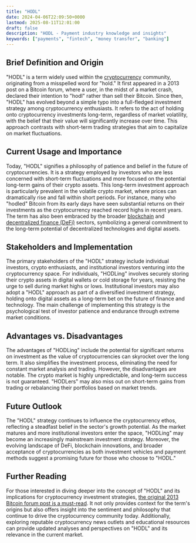 ```yaml
---
title: "HODL"
date: 2024-04-06T22:09:50+0000
lastmod: 2025-08-11T12:01:00
draft: false
description: "HODL - Payment industry knowledge and insights"
keywords: ["payments", "fintech", "money transfer", "banking"]
---
```


## Brief Definition and Origin

"HODL" is a term widely used within the [cryptocurrency](https://faisalkhanllc.xyz/resources/payments-wiki/c/cryptocurrency/) community, originating from a misspelled word for "hold." It first appeared in a 2013 post on a Bitcoin forum, where a user, in the midst of a market crash, declared their intention to "hodl" rather than sell their Bitcoin. Since then, "HODL" has evolved beyond a simple typo into a full-fledged investment strategy among cryptocurrency enthusiasts. It refers to the act of holding onto cryptocurrency investments long-term, regardless of market volatility, with the belief that their value will significantly increase over time. This approach contrasts with short-term trading strategies that aim to capitalize on market fluctuations.

## Current Usage and Importance

Today, "HODL" signifies a philosophy of patience and belief in the future of cryptocurrencies. It is a strategy employed by investors who are less concerned with short-term fluctuations and more focused on the potential long-term gains of their crypto assets. This long-term investment approach is particularly prevalent in the volatile crypto market, where prices can dramatically rise and fall within short periods. For instance, many who "hodled" Bitcoin from its early days have seen substantial returns on their investments as the cryptocurrency reached record highs in recent years. The term has also been embraced by the broader [blockchain](https://faisalkhanllc.xyz/resources/payments-wiki/b/blockchain/) and [decentralized finance (DeFi)](https://faisalkhanllc.xyz/resources/payments-wiki/d/decentralized-finance-defi/) sectors, symbolizing a general commitment to the long-term potential of decentralized technologies and digital assets.

## Stakeholders and Implementation

The primary stakeholders of the "HODL" strategy include individual investors, crypto enthusiasts, and institutional investors venturing into the cryptocurrency space. For individuals, "HODLing" involves securely storing their crypto assets in digital wallets or cold storage for years, resisting the urge to sell during market highs or lows. Institutional investors may also adopt a "HODL" approach as part of a diversified investment strategy, holding onto digital assets as a long-term bet on the future of finance and technology. The main challenge of implementing this strategy is the psychological test of investor patience and endurance through extreme market conditions.

## Advantages vs. Disadvantages

The advantages of "HODLing" include the potential for significant returns on investment as the value of cryptocurrencies can skyrocket over the long term. It also simplifies the investment process, eliminating the need for constant market analysis and trading. However, the disadvantages are notable. The crypto market is highly unpredictable, and long-term success is not guaranteed. "HODLers" may also miss out on short-term gains from trading or rebalancing their portfolios based on market trends.

## Future Outlook

The "HODL" strategy continues to influence the cryptocurrency ethos, reflecting a steadfast belief in the sector's growth potential. As the market matures and more institutional investors enter the space, "HODLing" may become an increasingly mainstream investment strategy. Moreover, the evolving landscape of DeFi, blockchain innovations, and broader acceptance of cryptocurrencies as both investment vehicles and payment methods suggest a promising future for those who choose to "HODL."

## Further Reading

For those interested in diving deeper into the concept of "HODL" and its implications for cryptocurrency investment strategies, [the original 2013 Bitcoin forum post is a must-read](https://bitcointalk.org/index.php?topic=375643.0). It not only provides context for the term's origins but also offers insight into the sentiment and philosophy that continue to drive the cryptocurrency community today. Additionally, exploring reputable cryptocurrency news outlets and educational resources can provide updated analyses and perspectives on "HODL" and its relevance in the current market.